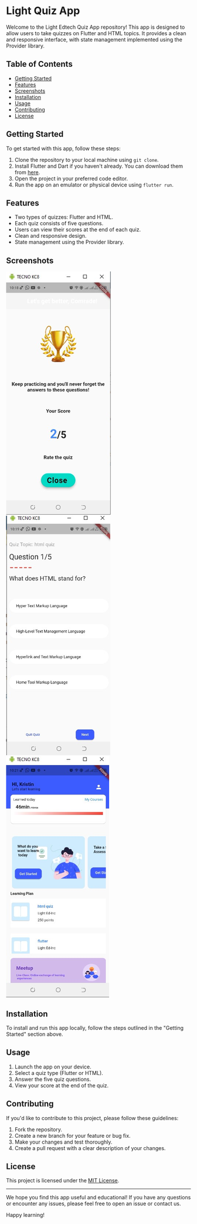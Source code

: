 # Light  Quiz App

Welcome to the Light Edtech Quiz App repository! This app is designed to allow users to take quizzes on Flutter and HTML topics. It provides a clean and responsive interface, with state management implemented using the Provider library.

## Table of Contents

- [Getting Started](#getting-started)
- [Features](#features)
- [Screenshots](#screenshots)
- [Installation](#installation)
- [Usage](#usage)
- [Contributing](#contributing)
- [License](#license)

## Getting Started

To get started with this app, follow these steps:

1. Clone the repository to your local machine using `git clone`.
2. Install Flutter and Dart if you haven't already. You can download them from [here](https://flutter.dev/docs/get-started/install).
3. Open the project in your preferred code editor.
4. Run the app on an emulator or physical device using `flutter run`.

## Features

- Two types of quizzes: Flutter and HTML.
- Each quiz consists of five questions.
- Users can view their scores at the end of each quiz.
- Clean and responsive design.
- State management using the Provider library.

## Screenshots

![Screenshot 1](assign0.jpg)
![Screenshot 2](assign1.jpg)
![Screenshot 3](assign2.jpg)

## Installation

To install and run this app locally, follow the steps outlined in the "Getting Started" section above.

## Usage

1. Launch the app on your device.
2. Select a quiz type (Flutter or HTML).
3. Answer the five quiz questions.
4. View your score at the end of the quiz.

## Contributing

If you'd like to contribute to this project, please follow these guidelines:

1. Fork the repository.
2. Create a new branch for your feature or bug fix.
3. Make your changes and test thoroughly.
4. Create a pull request with a clear description of your changes.

## License

This project is licensed under the [MIT License](LICENSE).

---

We hope you find this app useful and educational! If you have any questions or encounter any issues, please feel free to open an issue or contact us.

Happy learning!
